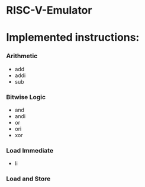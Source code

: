 # RISC-V-Emulator

# Implemented instructions:

### Arithmetic

- add
- addi
- sub

### Bitwise Logic

- and
- andi
- or
- ori
- xor

### Load Immediate

- li


### Load and Store